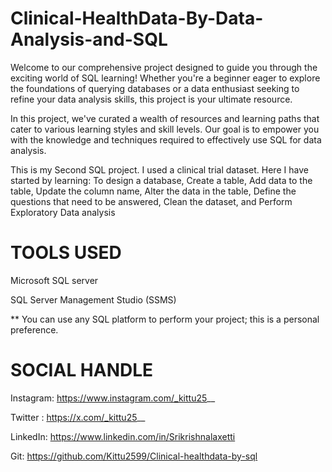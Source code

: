 # Clinical-HealthData-By-Data-Analysis-and-SQL

Welcome to our comprehensive project designed to guide you through the exciting world of SQL learning! Whether you're a beginner eager to explore the foundations of querying databases or a data enthusiast seeking to refine your data analysis skills, this project is your ultimate resource.

In this project, we've curated a wealth of resources and learning paths that cater to various learning styles and skill levels. Our goal is to empower you with the knowledge and techniques required to effectively use SQL for data analysis.

This is my Second SQL project. I used a clinical trial dataset. Here I have started by learning: To design a database, Create a table, Add data to the table, Update the column name, Alter the data in the table, Define the questions that need to be answered, Clean the dataset, and Perform Exploratory Data analysis


# TOOLS USED

Microsoft SQL server

SQL Server Management Studio (SSMS)

** You can use any SQL platform to perform your project; this is a personal preference.


# SOCIAL HANDLE

Instagram: https://www.instagram.com/_kittu25__

Twitter : https://x.com/_kittu25__

LinkedIn: https://www.linkedin.com/in/Srikrishnalaxetti

Git: https://github.com/Kittu2599/Clinical-healthdata-by-sql
